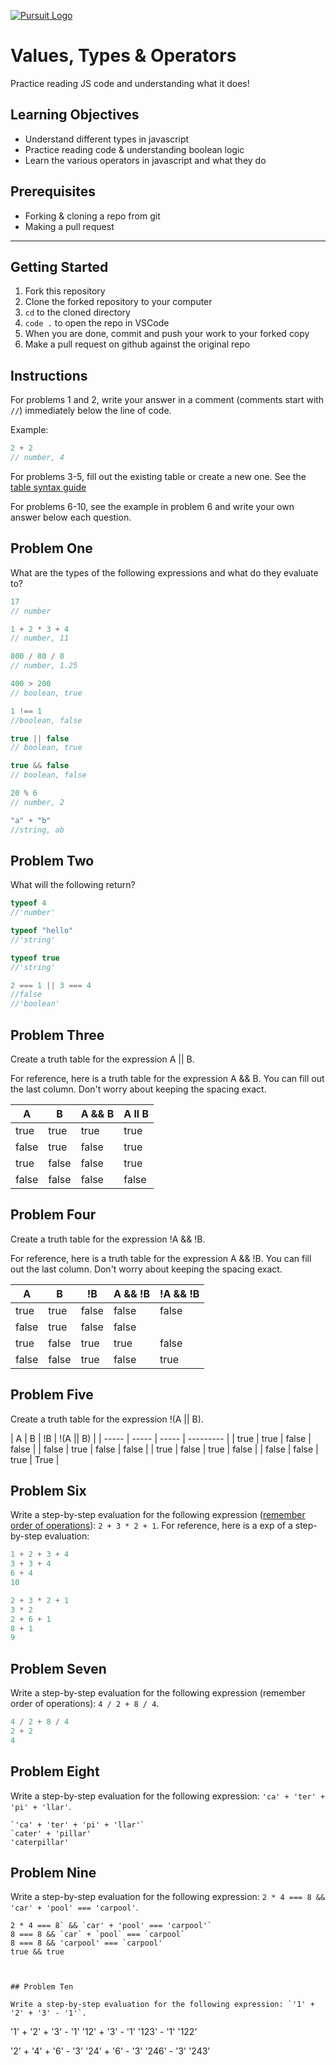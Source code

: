 [![Pursuit Logo](https://avatars1.githubusercontent.com/u/5825944?s=200&v=4)](https://pursuit.org)

# Values, Types & Operators

Practice reading JS code and understanding what it does!

## Learning Objectives

- Understand different types in javascript
- Practice reading code & understanding boolean logic
- Learn the various operators in javascript and what they do

## Prerequisites

- Forking & cloning a repo from git
- Making a pull request

---

## Getting Started

1. Fork this repository
1. Clone the forked repository to your computer
1. `cd` to the cloned directory
1. `code .` to open the repo in VSCode
1. When you are done, commit and push your work to your forked copy
1. Make a pull request on github against the original repo

## Instructions

For problems 1 and 2, write your answer in a comment (comments start with `//`) immediately below the line of code.

Example:

```js
2 + 2
// number, 4
```

For problems 3-5, fill out the existing table or create a new one. See the [table syntax guide](https://www.markdownguide.org/extended-syntax#tables)

For problems 6-10, see the example in problem 6 and write your own answer below each question.



## Problem One

What are the types of the following expressions and what do they evaluate to?

```js
17
// number

1 + 2 * 3 + 4
// number, 11

800 / 80 / 8
// number, 1.25

400 > 200
// boolean, true

1 !== 1
//boolean, false

true || false
// boolean, true

true && false 
// boolean, false

20 % 6
// number, 2

"a" + "b"
//string, ab

```

## Problem Two

What will the following return?

```js
typeof 4
//'number'

typeof "hello"
//'string'

typeof true
//'string'

2 === 1 || 3 === 4
//false
//'boolean'

```

## Problem Three

Create a truth table for the expression A || B.

For reference, here is a truth table for the expression A && B. You can fill out the last column. Don't worry about keeping the spacing exact.

| A     | B     | A && B |  A ll B   |
| ----- | ----- | ------ | ---------- |
| true  | true  | true   |   true   |
| false | true  | false  |   true  |
| true  | false | false  |   true |
| false | false | false  |   false  |
 

## Problem Four

Create a truth table for the expression !A && !B.

For reference, here is a truth table for the expression A && !B. You can fill out the last column. Don't worry about keeping the spacing exact.

| A     | B     | !B    | A && !B | !A && !B |
| ----- | ----- | ----- | ------- | -------- |
| true  | true  | false | false   |    false |
| false | true  | false | false   |          |
| true  | false | true  | true    |    false |
| false | false | true  | false   |   true    |

## Problem Five

Create a truth table for the expression !(A || B).

| A     | B     | !B    | !(A || B) |
| ----- | ----- | ----- |  ---------  |
| true  | true  | false |  false      |
| false | true  | false |  false      |
| true  | false | true  |  false      |
| false | false | true  |   True      |



## Problem Six

Write a step-by-step evaluation for the following expression ([remember order of operations](https://www.mathsisfun.com/operation-order-pemdas.html)): `2 + 3 * 2 + 1`.
For reference, here is a exp of a step-by-step evaluation:

```js
1 + 2 + 3 + 4
3 + 3 + 4
6 + 4
10

2 + 3 * 2 + 1
3 * 2
2 + 6 + 1
8 + 1
9
```


## Problem Seven

Write a step-by-step evaluation for the following expression (remember order of operations): `4 / 2 + 8 / 4`.

```js 
4 / 2 + 8 / 4
2 + 2
4
```


## Problem Eight

Write a step-by-step evaluation for the following expression: `'ca' + 'ter' + 'pi' + 'llar'`.

```
`'ca' + 'ter' + 'pi' + 'llar'`
`cater' + 'pillar'
'caterpillar'
```


## Problem Nine

Write a step-by-step evaluation for the following expression: `2 * 4 === 8 && 'car' + 'pool' === 'carpool'`.

```
2 * 4 === 8` && `car' + 'pool' === 'carpool'`
8 === 8 && `car` + `pool` === `carpool`
8 === 8 && 'carpool' === `carpool'
true && true 



## Problem Ten

Write a step-by-step evaluation for the following expression: `'1' + '2' + '3' - '1'`.

```
'1' + '2' + '3' - '1'
'12' + '3' - '1'
'123' - '1'
'122'


'2' + '4' + '6' - '3'
'24' + '6' - '3'
'246' - '3'
'243'